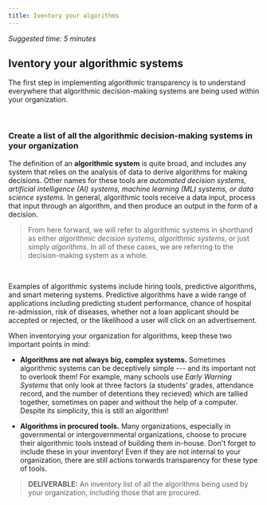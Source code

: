 ```yaml
---
title: Iventory your algorithms
---
```


_Suggested time: 5 minutes_

## Iventory your algorithmic systems

The first step in implementing algorithmic transparency is to understand everywhere that algorithmic decision-making systems are being used within your organization.

<br>

### Create a list of all the algorithmic decision-making systems in your organization

The definition of an **algorithmic system** is quite broad, and includes any system that relies on the analysis of data to derive algorithms for making decisions. Other names for these tools are _automated decision systems, artificial intelligence (AI) systems, machine learning (ML) systems, or data science systems._ In general, algorithmic tools receive a data input, process that input through an algorithm, and then produce an output in the form of a decision.

<!---
> For example, algorithmic decision-making systems may be used by a company to determine if a loan applicant should be accepted or rejected. In this example, the input would be a loan application, and the output would be the decision to accept or reject that loan application. -->

> From here forward, we will refer to algorithmic systems in shorthand as either _algorithmic decision systems, algorithmic systems_, or just simply _algorithms_. In all of these cases, we are referring to the decision-making system as a whole.

<br>

Examples of algorithmic systems include hiring tools, predictive algorithms, and smart metering systems. Predictive algorithms have a wide range of applications including predicting student performance, chance of hospital re-admission, risk of diseases, whether not a loan applicant should be accepted or rejected, or the likelihood a user will click on an advertisement.

When inventorying your organization for algorithms, keep these two important points in mind:

- **Algorithms are not always big, complex systems.** Sometimes algorithmic systems can be deceptively simple --- and its important not to overlook them! For example, many schools use _Early Warning Systems_ that only look at three factors (a students' grades, attendance record, and the number of detentions they recieved) which are tallied together, sometimes on paper and without the help of a computer. Despite its simplicity, this is still an algorithm!

- **Algorithms in procured tools.** Many organizations, especially in governmental or intergovernmental organizations, choose to procure their algorithmic tools instead of building them in-house. Don't forget to include these in your inventory! Even if they are not internal to your organization, there are still actions torwards transparency for these type of tools.

> **DELIVERABLE:** An inventory list of all the algorithms being used by your organization, including those that are procured.